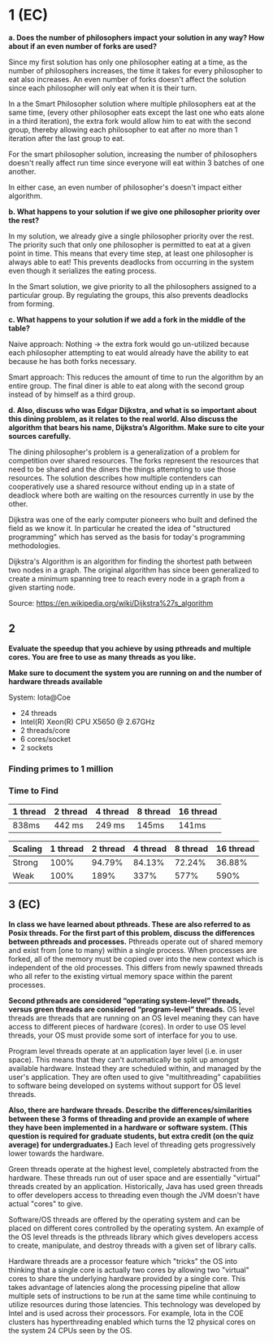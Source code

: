# 1 (EC)
**a. Does the number of philosophers impact your solution in any way? How about if
an even number of forks are used?**

Since my first solution has only one philosopher eating at a time, as the number of
philosophers increases, the time it takes for every philosopher to eat also
increases. An even number of forks doesn't affect the solution since each philosopher
will only eat when it is their turn.

In a the Smart Philosopher solution where multiple philosophers eat at the same time,
(every other philosopher eats except the last one who eats alone in a third iteration),
the extra fork would allow him to eat with the second group, thereby allowing
each philosopher to eat after no more than 1 iteration after the last group to eat.

For the smart philosopher solution, increasing the number of philosophers doesn't
really affect run time since everyone will eat within 3 batches of one another.

In either case, an even number of philosopher's doesn't impact either algorithm.


**b. What happens to your solution if we give one philosopher priority over the rest?**

In my solution, we already give a single philosopher priority over the rest. The
priority such that only one philosopher is permitted to eat at a given point in
time. This means that every time step, at least one philosopher is always able
to eat! This prevents deadlocks from occurring in the system even though it serializes
the eating process.

In the Smart solution, we give priority to all the philosophers assigned to a
particular group. By regulating the groups, this also prevents deadlocks from forming.

**c. What happens to your solution if we add a fork in the middle of the table?**

Naive approach: Nothing -> the extra fork would go un-utilized because each philosopher attempting
to eat would already have the ability to eat because he has both forks necessary.

Smart approach: This reduces the amount of time to run the algorithm by an entire group.
The final diner is able to eat along with the second group instead of by himself
as a third group.


**d. Also, discuss who was Edgar Dijkstra, and what is so important about this
dining problem, as it relates to the real world. Also discuss the algorithm
that bears his name, Dijkstra’s Algorithm. Make sure to cite your sources
carefully.**

The dining philosopher's problem is a generalization of a problem for competition
over shared resources. The forks represent the resources that need to be shared
and the diners the things attempting to use those resources. The solution describes
how multiple contenders can cooperatively use a shared resource without ending
up in a state of deadlock where both are waiting on the resources currently in use
by the other.

Dijkstra was one of the early computer pioneers who built and defined the field
as we know it. In particular he created the idea of "structured programming"
which has served as the basis for today's programming methodologies.

Dijkstra's Algorithm is an algorithm for finding the shortest path between two
nodes in a graph. The original algorithm has since been generalized to create a
minimum spanning tree to reach every node in a graph from a given starting node.

Source: https://en.wikipedia.org/wiki/Dijkstra%27s_algorithm


## 2
**Evaluate the speedup that you achieve by using pthreads and multiple cores.
You are free to use as many threads as you like.**

**Make sure to document the system you are running on and the number of hardware
threads available**

System: Iota@Coe
- 24 threads
- Intel(R) Xeon(R) CPU X5650  @ 2.67GHz
- 2 threads/core
- 6 cores/socket
- 2 sockets

### Finding primes to 1 million
### Time to Find
|   1 thread   |   2 thread  |   4 thread  |   8 thread   |  16 thread |
|--------------|-------------|-------------|--------------|------------|
| 838ms        | 442 ms      | 249 ms      | 145ms        |  141ms     |

| Scaling  |   1 thread   |   2 thread  |   4 thread  |   8 thread   | 16 thread |
|----------|--------------|-------------|-------------|--------------|-----------|
| Strong   | 100%         | 94.79%      | 84.13%      |  72.24%      |   36.88%  |
| Weak     | 100%         | 189%        | 337%        |  577%        |   590%    |




## 3 (EC)
**In class we have learned about pthreads. These are also referred to as Posix
threads. For the first part of this problem, discuss the differences between
pthreads and processes.**
Pthreads operate out of shared memory and exist from [one to many) within a
single process. When processes are forked, all of the memory must be copied over
into the new context which is independent of the old processes. This differs from
newly spawned threads who all refer to the existing virtual memory space within
the parent processes.

**Second pthreads are considered “operating system-level”
threads, versus green threads are considered “program-level” threads.**
OS level threads are threads that are running on an OS level meaning they can
have access to different pieces of hardware (cores). In order to use OS level
threads, your OS must provide some sort of interface for you to use.

Program level threads operate at an application layer level (i.e. in user space).
This means that they can't automatically be split up amongst available hardware.
Instead they are scheduled within, and managed by the user's application. They
are often used to give "multithreading" capabilities to software being developed
on systems without support for OS level threads.

**Also, there are hardware threads. Describe the differences/similarities between
these 3 forms of threading and provide an example of where they have been
implemented in a hardware or software system. (This question is required for
graduate students, but extra credit (on the quiz average) for undergraduates.)**
Each level of threading gets progressively lower towards the hardware.

Green threads operate at the highest level, completely abstracted from the hardware.
These threads run out of user space and are essentially "virtual" threads created
by an application. Historically, Java has used green threads to offer developers
access to threading even though the JVM doesn't have actual "cores" to give.

Software/OS threads are offered by the operating system and can be placed on
different cores controlled by the operating system. An example of the OS level
threads is the pthreads library which gives developers access to create, manipulate,
and destroy threads with a given set of library calls.

Hardware threads are a processor feature which "tricks" the OS into thinking that
a single core is actually two cores by allowing two "virtual" cores to share the
underlying hardware provided by a single core. This takes advantage of latencies
along the processing pipeline that allow multiple sets of instructions to be run
at the same time while continuing to utilize resources during those latencies.
This technology was developed by Intel and is used across their processors. For
example, Iota in the COE clusters has hyperthreading enabled which turns the 12
physical cores on the system 24 CPUs seen by the OS.
